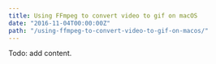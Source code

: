 ```yaml
---
title: Using FFmpeg to convert video to gif on macOS
date: "2016-11-04T00:00:00Z"
path: "/using-ffmpeg-to-convert-video-to-gif-on-macos/"
---
```


Todo: add content.